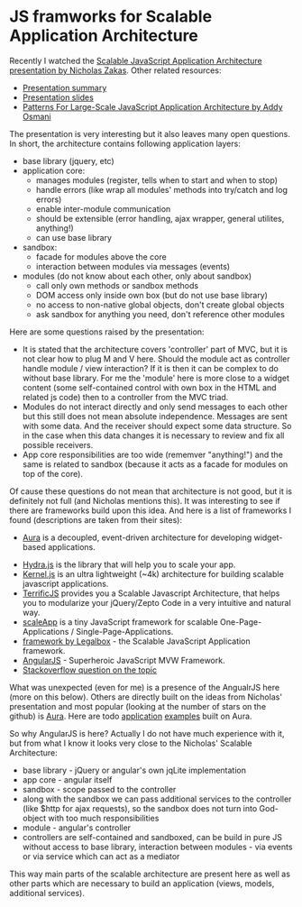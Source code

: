 JS framworks for Scalable Application Architecture
============================================

Recently I watched the [Scalable JavaScript Application Architecture presentation by Nicholas Zakas](http://www.youtube.com/watch?v=mKouqShWI4o).
Other related resources:

* [Presentation summary](http://www.ubelly.com/2011/11/scalablejs/)
* [Presentation slides](http://www.slideshare.net/nzakas/scalable-javascript-application-architecture)
* [Patterns For Large-Scale JavaScript Application Architecture by Addy Osmani](http://addyosmani.com/largescalejavascript/)

The presentation is very interesting but it also leaves many open questions.
In short, the architecture contains following application layers:
* base library (jquery, etc)
* application core:
  * manages modules (register, tells when to start and when to stop)
  * handle errors (like wrap all modules' methods into try/catch and log errors)
  * enable inter-module communication
  * should be extensible (error handling, ajax wrapper, general utilites, anything!)
  * can use base library
* sandbox:
  * facade for modules above the core
  * interaction between modules via messages (events)
* modules (do not know about each other, only about sandbox)
  * call only own methods or sandbox methods
  * DOM access only inside own box (but do not use base library)
  * no access to non-native global objects, don't create global objects
  * ask sandbox for anything you need, don't reference other modules

Here are some questions raised by the presentation:
* It is stated that the architecture covers 'controller' part of MVC, but it is not clear how to plug M and V here. Should the module act as controller handle module / view interaction? If it is then it can be complex to do without base library. For me the 'module' here is more close to a widget content (some self-contained control with own box in the HTML and related js code) then to a controller from the MVC triad.
* Modules do not interact directly and only send messages to each other but this still does not mean absolute independence. Messages are sent with some data. And the receiver should expect some data structure. So in the case when this data changes it is necessary to review and fix all possible receivers.
* App core responsibilities are too wide (rememver "anything!") and the same is related to sandbox (because it acts as a facade for modules on top of the core).

Of cause these questions do not mean that architecture is not good, but it is definitely not full (and Nicholas mentions this).
It was interesting to see if there are frameworks build upon this idea.
And here is a list of frameworks I found (descriptions are taken from their sites):

  * [Aura](https://github.com/aurajs/aura) is a decoupled, event-driven architecture for developing widget-based applications.
  - [Hydra.js](http://tcorral.github.com/Hydra.js/) is the library that will help you to scale your app.
  - [Kernel.js](http://alanlindsay.me/kerneljs/) is an ultra lightweight (~4k) architecture for building scalable javascript applications.
  - [TerrificJS](http://terrifically.org/) provides you a Scalable Javascript Architecture, that helps you to modularize your jQuery/Zepto Code in a very intuitive and natural way.
  - [scaleApp](http://scaleapp.org/) is a tiny JavaScript framework for scalable One-Page-Applications / Single-Page-Applications.
  - [framework by Legalbox](https://github.com/legalbox/lb_js_scalableApp) - the Scalable JavaScript Application framework.
  - [AngularJS](http://angularjs.org/) - Superheroic JavaScript MVW Framework.
  - [Stackoverflow question on the topic](http://stackoverflow.com/questions/8701336/good-implementation-of-scalable-javascript-application-architecture-sandbox-by)

What was unexpected (even for me) is a presence of the AngualrJS here (more on this below).
Others are directly built on the ideas from Nicholas' presentation and most popular (looking at the number of stars on the github) is [Aura](https://github.com/aurajs/aura). Here are todo [application](https://github.com/sbellity/aura-todos) [examples](https://github.com/alexanderbeletsky/todomvc-aura) built on Aura.

So why AngularJS is here? Actually I do not have much experience with it, but from what I know it looks very close to the Nicholas' Scalable Architecture:
* base library - jQuery or angular's own jqLite implementation
* app core - angular itself
* sandbox - scope passed to the controller
 * along with the sandbox we can pass additional services to the controller (like $http for ajax requests), so the sandbox does not turn into God-object with too much responsibilities
* module - angular's controller
 * controllers are self-contained and sandboxed, can be build in pure JS without access to base library, interaction between modules - via events or via service which can act as a mediator

This way main parts of the scalable architecture are present here as well as other parts which are necessary to build an application (views, models, additional services).
